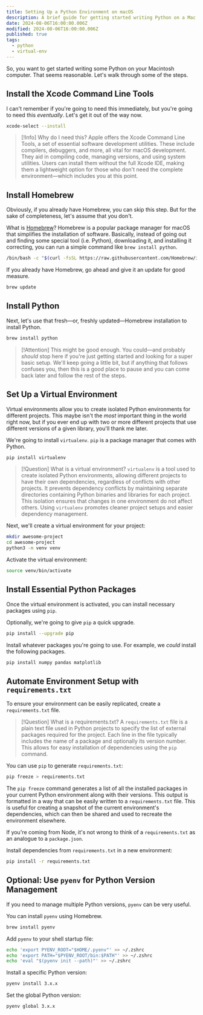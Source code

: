 ```yaml
---
title: Setting Up a Python Environment on macOS
description: A brief guide for getting started writing Python on a Mac using virtual environments.
date: 2024-08-06T16:00:00.006Z
modified: 2024-08-06T16:00:00.006Z
published: true
tags:
  - python
  - virtual-env
---
```


So, you want to get started writing some Python on your Macintosh computer. That seems reasonable. Let's walk through some of the steps.

## Install the Xcode Command Line Tools

I can't remember if you're going to need this immediately, but you're going to need this _eventually_. Let's get it out of the way now.

```sh
xcode-select --install
```

> [!Info] Why do I need this?
> Apple offers the Xcode Command Line Tools, a set of essential software development utilities. These include compilers, debuggers, and more, all vital for macOS development. They aid in compiling code, managing versions, and using system utilities. Users can install them without the full Xcode IDE, making them a lightweight option for those who don't need the complete environment—which includes you at this point.

## Install Homebrew

Obviously, if you already have Homebrew, you can skip this step. But for the sake of completeness, let's assume that you don't.

What is [Homebrew](https://brew.sh/)? Homebrew is a popular package manager for macOS that simplifies the installation of software. Basically, instead of going out and finding some special tool (i.e. Python), downloading it, and installing it correcting, you can run a simple command like `brew install python`.

```sh
/bin/bash -c "$(curl -fsSL https://raw.githubusercontent.com/Homebrew/install/HEAD/install.sh)"
```

If you already have Homebrew, go ahead and give it an update for good measure.

```sh
brew update
```

## Install Python

Next, let's use that fresh—or, freshly updated—Homebrew installation to install Python.

```sh
brew install python
```

> [!Attention] This might be good enough.
> You could—and probably _should_ stop here if you're just getting started and looking for a super basic setup. We'll keep going a little bit, but if anything that follows confuses you, then this is a good place to pause and you can come back later and follow the rest of the steps.

## Set Up a Virtual Environment

Virtual environments allow you to create isolated Python environments for different projects. This maybe isn't the _most_ important thing in the world right now, but if you ever end up with two or more different projects that use different versions of a given library, you'll thank me later.

We're going to install `virtualenv`. `pip` is a package manager that comes with Python.

```sh
pip install virtualenv
```

> [!Question] What is a virtual environment?
> `virtualenv` is a tool used to create isolated Python environments, allowing different projects to have their own dependencies, regardless of conflicts with other projects. It prevents dependency conflicts by maintaining separate directories containing Python binaries and libraries for each project. This isolation ensures that changes in one environment do not affect others. Using `virtualenv` promotes cleaner project setups and easier dependency management.

Next, we'll create a virtual environment for your project:

```sh
mkdir awesome-project
cd awesome-project
python3 -m venv venv
```

Activate the virtual environment:

```sh
source venv/bin/activate
```

## Install Essential Python Packages

Once the virtual environment is activated, you can install necessary packages using `pip`.

Optionally, we're going to give `pip` a quick upgrade.

```sh
pip install --upgrade pip
```

Install whatever packages you're going to use. For example, we _could_ install the following packages.

```sh
pip install numpy pandas matplotlib
```

## Automate Environment Setup with `requirements.txt`

To ensure your environment can be easily replicated, create a `requirements.txt` file.

> [!Question] What is a requirements.txt?
> A `requirements.txt` file is a plain text file used in Python projects to specify the list of external packages required for the project. Each line in the file typically includes the name of a package and optionally its version number. This allows for easy installation of dependencies using the `pip` command.

You can use `pip` to generate `requirements.txt`:

```sh
pip freeze > requirements.txt
```

The `pip freeze` command generates a list of all the installed packages in your current Python environment along with their versions. This output is formatted in a way that can be easily written to a `requirements.txt` file. This is useful for creating a snapshot of the current environment's dependencies, which can then be shared and used to recreate the environment elsewhere.

If you're coming from Node, it's not wrong to think of a `requirements.txt` as an analogue to a `package.json`.

Install dependencies from `requirements.txt` in a new environment:

```sh
pip install -r requirements.txt
```

## Optional: Use `pyenv` for Python Version Management

If you need to manage multiple Python versions, `pyenv` can be very useful.

You can install `pyenv` using Homebrew.

```sh
brew install pyenv
```

Add `pyenv` to your shell startup file:

```sh
echo 'export PYENV_ROOT="$HOME/.pyenv"' >> ~/.zshrc
echo 'export PATH="$PYENV_ROOT/bin:$PATH"' >> ~/.zshrc
echo 'eval "$(pyenv init --path)"' >> ~/.zshrc
```

Install a specific Python version:

```sh
pyenv install 3.x.x
```

Set the global Python version:

```sh
pyenv global 3.x.x
```
